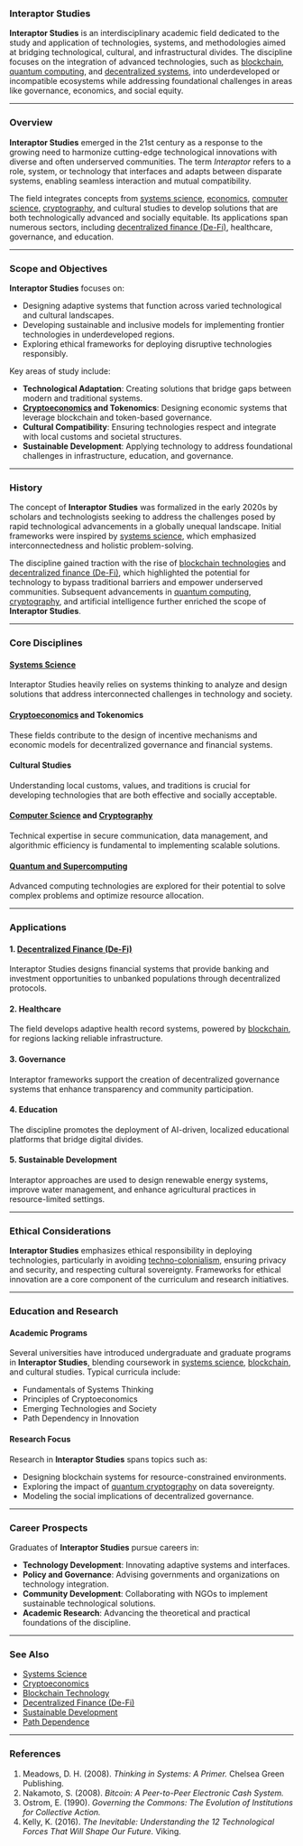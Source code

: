### **Interaptor Studies**

**Interaptor Studies** is an interdisciplinary academic field dedicated to the study and application of technologies, systems, and methodologies aimed at bridging technological, cultural, and infrastructural divides. The discipline focuses on the integration of advanced technologies, such as [blockchain](/literary_products/encyclopedia/BLOCKCHAIN.md), [quantum computing](/literary_products/encyclopedia/QUANTUM_COMPUTING.md), and [decentralized systems](/literary_products/encyclopedia/DECENTRALIZED_SYSTEMS.md), into underdeveloped or incompatible ecosystems while addressing foundational challenges in areas like governance, economics, and social equity.

---

### **Overview**

**Interaptor Studies** emerged in the 21st century as a response to the growing need to harmonize cutting-edge technological innovations with diverse and often underserved communities. The term *Interaptor* refers to a role, system, or technology that interfaces and adapts between disparate systems, enabling seamless interaction and mutual compatibility.

The field integrates concepts from [systems science](/literary_products/encyclopedia/SYSTEMS_SCIENCE.md), [economics](/literary_products/encyclopedia/ECONOMICS.md), [computer science](/literary_products/encyclopedia/COMPUTER_SCIENCE.md), [cryptography](/literary_products/encyclopedia/CRYPTOGRAPHY.md), and cultural studies to develop solutions that are both technologically advanced and socially equitable. Its applications span numerous sectors, including [decentralized finance (De-Fi)](/literary_products/encyclopedia/DEFI.md), healthcare, governance, and education.

---

### **Scope and Objectives**

**Interaptor Studies** focuses on:
- Designing adaptive systems that function across varied technological and cultural landscapes.
- Developing sustainable and inclusive models for implementing frontier technologies in underdeveloped regions.
- Exploring ethical frameworks for deploying disruptive technologies responsibly.

Key areas of study include:
- **Technological Adaptation**: Creating solutions that bridge gaps between modern and traditional systems.
- **[Cryptoeconomics](/literary_products/encyclopedia/CRYPTOECONOMICS.md) and Tokenomics**: Designing economic systems that leverage blockchain and token-based governance.
- **Cultural Compatibility**: Ensuring technologies respect and integrate with local customs and societal structures.
- **Sustainable Development**: Applying technology to address foundational challenges in infrastructure, education, and governance.

---

### **History**

The concept of **Interaptor Studies** was formalized in the early 2020s by scholars and technologists seeking to address the challenges posed by rapid technological advancements in a globally unequal landscape. Initial frameworks were inspired by [systems science](/literary_products/encyclopedia/SYSTEMS_SCIENCE.md), which emphasized interconnectedness and holistic problem-solving.

The discipline gained traction with the rise of [blockchain technologies](/literary_products/encyclopedia/BLOCKCHAIN.md) and [decentralized finance (De-Fi)](/literary_products/encyclopedia/DEFI.md), which highlighted the potential for technology to bypass traditional barriers and empower underserved communities. Subsequent advancements in [quantum computing](/literary_products/encyclopedia/QUANTUM_COMPUTING.md), [cryptography](/literary_products/encyclopedia/CRYPTOGRAPHY.md), and artificial intelligence further enriched the scope of **Interaptor Studies**.

---

### **Core Disciplines**

#### **[Systems Science](/literary_products/encyclopedia/SYSTEMS_SCIENCE.md)**
Interaptor Studies heavily relies on systems thinking to analyze and design solutions that address interconnected challenges in technology and society.

#### **[Cryptoeconomics](/literary_products/encyclopedia/CRYPTOECONOMICS.md) and Tokenomics**
These fields contribute to the design of incentive mechanisms and economic models for decentralized governance and financial systems.

#### **Cultural Studies**
Understanding local customs, values, and traditions is crucial for developing technologies that are both effective and socially acceptable.

#### **[Computer Science](/literary_products/encyclopedia/COMPUTER_SCIENCE.md) and [Cryptography](/literary_products/encyclopedia/CRYPTOGRAPHY.md)**
Technical expertise in secure communication, data management, and algorithmic efficiency is fundamental to implementing scalable solutions.

#### **[Quantum and Supercomputing](/literary_products/encyclopedia/QUANTUM_COMPUTING.md)**
Advanced computing technologies are explored for their potential to solve complex problems and optimize resource allocation.

---

### **Applications**

#### **1. [Decentralized Finance (De-Fi)](/literary_products/encyclopedia/DEFI.md)**
Interaptor Studies designs financial systems that provide banking and investment opportunities to unbanked populations through decentralized protocols.

#### **2. Healthcare**
The field develops adaptive health record systems, powered by [blockchain](/literary_products/encyclopedia/BLOCKCHAIN.md), for regions lacking reliable infrastructure.

#### **3. Governance**
Interaptor frameworks support the creation of decentralized governance systems that enhance transparency and community participation.

#### **4. Education**
The discipline promotes the deployment of AI-driven, localized educational platforms that bridge digital divides.

#### **5. Sustainable Development**
Interaptor approaches are used to design renewable energy systems, improve water management, and enhance agricultural practices in resource-limited settings.

---

### **Ethical Considerations**

**Interaptor Studies** emphasizes ethical responsibility in deploying technologies, particularly in avoiding [techno-colonialism](https://en.wikipedia.org/wiki/Techno-colonialism), ensuring privacy and security, and respecting cultural sovereignty. Frameworks for ethical innovation are a core component of the curriculum and research initiatives.

---

### **Education and Research**

#### **Academic Programs**
Several universities have introduced undergraduate and graduate programs in **Interaptor Studies**, blending coursework in [systems science](/literary_products/encyclopedia/SYSTEMS_SCIENCE.md), [blockchain](/literary_products/encyclopedia/BLOCKCHAIN.md), and cultural studies. Typical curricula include:
- Fundamentals of Systems Thinking
- Principles of Cryptoeconomics
- Emerging Technologies and Society
- Path Dependency in Innovation

#### **Research Focus**
Research in **Interaptor Studies** spans topics such as:
- Designing blockchain systems for resource-constrained environments.
- Exploring the impact of [quantum cryptography](/literary_products/encyclopedia/QUANTUM_CRYPTOGRAPHY.md) on data sovereignty.
- Modeling the social implications of decentralized governance.

---

### **Career Prospects**

Graduates of **Interaptor Studies** pursue careers in:
- **Technology Development**: Innovating adaptive systems and interfaces.
- **Policy and Governance**: Advising governments and organizations on technology integration.
- **Community Development**: Collaborating with NGOs to implement sustainable technological solutions.
- **Academic Research**: Advancing the theoretical and practical foundations of the discipline.

---

### **See Also**
- [Systems Science](/literary_products/encyclopedia/SYSTEMS_SCIENCE.md)  
- [Cryptoeconomics](/literary_products/encyclopedia/CRYPTOECONOMICS.md)  
- [Blockchain Technology](/literary_products/encyclopedia/BLOCKCHAIN.md)  
- [Decentralized Finance (De-Fi)](/literary_products/encyclopedia/DEFI.md)  
- [Sustainable Development](/literary_products/encyclopedia/SUSTAINABLE_DEVELOPMENT.md)  
- [Path Dependence](/literary_products/encyclopedia/PATH_DEPENDENCE.md)  

---

### **References**
1. Meadows, D. H. (2008). *Thinking in Systems: A Primer.* Chelsea Green Publishing.  
2. Nakamoto, S. (2008). *Bitcoin: A Peer-to-Peer Electronic Cash System.*  
3. Ostrom, E. (1990). *Governing the Commons: The Evolution of Institutions for Collective Action.*  
4. Kelly, K. (2016). *The Inevitable: Understanding the 12 Technological Forces That Will Shape Our Future.* Viking. 